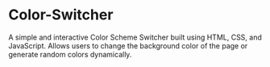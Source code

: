 # Color-Switcher
A simple and interactive Color Scheme Switcher built using HTML, CSS, and JavaScript. Allows users to change the background color of the page or generate random colors dynamically.
